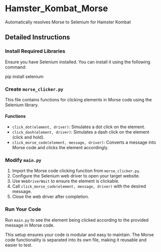 # Hamster_Kombat_Morse

Automatically resolves Morse to Selenium for Hamster Kombat

## Detailed Instructions

### Install Required Libraries

Ensure you have Selenium installed. You can install it using the following command:

pip install selenium

### Create `morse_clicker.py`

This file contains functions for clicking elements in Morse code using the Selenium library.

#### Functions

- `click_dot(element, driver)`: Simulates a dot click on the element.
- `click_dash(element, driver)`: Simulates a dash click on the element (click and hold).
- `click_morse_code(element, message, driver)`: Converts a message into Morse code and clicks the element accordingly.

### Modify `main.py`

1. Import the Morse code clicking function from `morse_clicker.py`.
2. Configure the Selenium web driver to open your target website.
3. Use `WebDriverWait` to ensure the element is clickable.
4. Call `click_morse_code(element, message, driver)` with the desired message.
5. Close the web driver after completion.

### Run Your Code

Run `main.py` to see the element being clicked according to the provided message in Morse code.

This setup ensures your code is modular and easy to maintain. The Morse code functionality is separated into its own file, making it reusable and easier to test.


